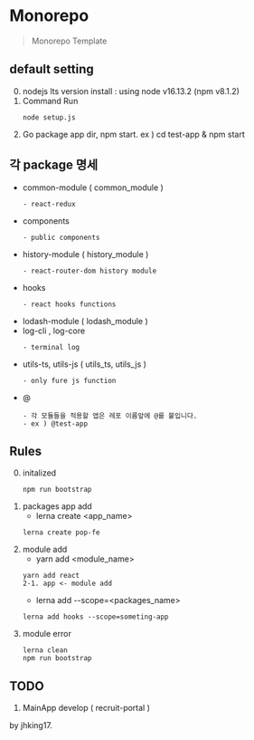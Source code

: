 # Monorepo
> Monorepo Template

## default setting
0. nodejs lts version install : using node v16.13.2 (npm v8.1.2)
1. Command Run
    ```
    node setup.js
    ```
2. Go package app dir, npm start. ex ) cd test-app & npm start

## 각 package 명세
- common-module ( common_module )
    ```
    - react-redux
    ```
- components
    ```
    - public components
    ```
- history-module ( history_module )
    ```
    - react-router-dom history module
    ```
- hooks
    ```
    - react hooks functions
    ```
- lodash-module ( lodash_module )
- log-cli , log-core 
    ```
    - terminal log 
    ```
- utils-ts, utils-js ( utils_ts, utils_js )
    ```
    - only fure js function
    ```
- @<app name>
    ```
    - 각 모듈들을 적용할 앱은 레포 이름앞에 @를 붙입니다.
    - ex ) @test-app
    ```
## Rules
0. initalized
    ```
    npm run bootstrap
    ```
1. packages app add
    - lerna create <app_name>
    ```
    lerna create pop-fe
    ```
2. module add
    - yarn add <module_name>
    ```
    yarn add react
    2-1. app <- module add
    ```
    - lerna add <module> --scope=<packages_name>
    ```
    lerna add hooks --scope=someting-app
    ```
3. module error
    ```
    lerna clean
    npm run bootstrap
    ```

## TODO
1. MainApp develop ( recruit-portal )

by jhking17.